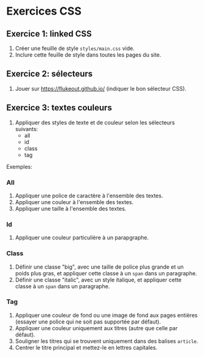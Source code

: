 # Exercices CSS

## Exercice 1: linked CSS

 1. Créer une feuille de style `styles/main.css` vide.
 2. Inclure cette feuille de style dans toutes les pages du site.


## Exercice 2: sélecteurs

 1. Jouer sur https://flukeout.github.io/ (indiquer le bon sélecteur CSS).


## Exercice 3: textes couleurs

 1. Appliquer des styles de texte et de couleur selon les sélecteurs suivants:
    - all
    - id
    - class
    - tag

Exemples:

### All
 1. Appliquer une police de caractère à l'ensemble des textes.
 2. Appliquer une couleur à l'ensemble des textes.
 3. Appliquer une taille à l'ensemble des textes.

### Id
 1. Appliquer une couleur particulière à un parapgraphe.

### Class
 1. Définir une classe "big", avec une taille de police plus grande et un poids plus gras, et appliquer cette classe à un `span` dans un paragraphe.
 2. Définir une classe "italic", avec un style italique, et appliquer cette classe à un `span` dans un paragraphe.

### Tag
 1. Appliquer une couleur de fond ou une image de fond aux pages entières (essayer une police qui ne soit pas supportée par défaut).
 2. Appliquer une couleur uniquement aux titres (autre que celle par défaut).
 3. Souligner les titres qui se trouvent uniquement dans des balises `article`.
 4. Centrer le titre principal et mettez-le en lettres capitales.

